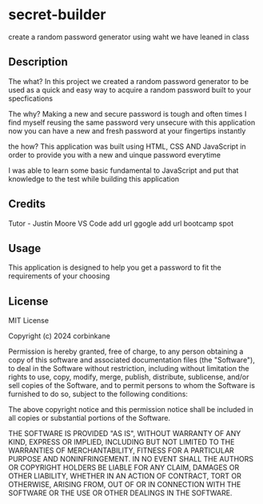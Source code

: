 # secret-builder
create a random password generator using waht we have leaned in class

## Description
The what? In this project we created a random password generator to be used as a quick and easy way to acquire a random password built to your specfications

The why? Making a new and secure password is tough and often times I find myself reusing the same password very unsecure with this application now you can have a new and fresh password at your fingertips instantly

the how? This application was built using HTML, CSS AND JavaScript in order to provide you with a new and uinque password everytime

I was able to learn some basic fundamental to JavaScript and put that knowledge to the test while building this application
## Credits
Tutor - Justin Moore
VS Code add url
ggogle add url
bootcamp spot
## Usage
This application is designed to help you get a password to fit the requirements of your choosing

## License
MIT License

Copyright (c) 2024 corbinkane

Permission is hereby granted, free of charge, to any person obtaining a copy
of this software and associated documentation files (the "Software"), to deal
in the Software without restriction, including without limitation the rights
to use, copy, modify, merge, publish, distribute, sublicense, and/or sell
copies of the Software, and to permit persons to whom the Software is
furnished to do so, subject to the following conditions:

The above copyright notice and this permission notice shall be included in all
copies or substantial portions of the Software.

THE SOFTWARE IS PROVIDED "AS IS", WITHOUT WARRANTY OF ANY KIND, EXPRESS OR
IMPLIED, INCLUDING BUT NOT LIMITED TO THE WARRANTIES OF MERCHANTABILITY,
FITNESS FOR A PARTICULAR PURPOSE AND NONINFRINGEMENT. IN NO EVENT SHALL THE
AUTHORS OR COPYRIGHT HOLDERS BE LIABLE FOR ANY CLAIM, DAMAGES OR OTHER
LIABILITY, WHETHER IN AN ACTION OF CONTRACT, TORT OR OTHERWISE, ARISING FROM,
OUT OF OR IN CONNECTION WITH THE SOFTWARE OR THE USE OR OTHER DEALINGS IN THE
SOFTWARE.
